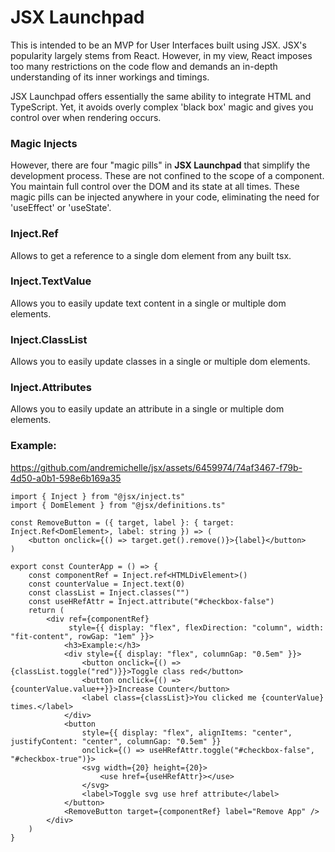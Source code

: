 # JSX Launchpad

This is intended to be an MVP for User Interfaces built using JSX. JSX's popularity largely stems from React. However,
in my view, React imposes too many restrictions on the code flow and demands an in-depth understanding of its inner
workings and timings.

JSX Launchpad offers essentially the same ability to integrate HTML and TypeScript. Yet, it avoids overly complex 'black
box' magic and gives you control over when rendering occurs.

### Magic Injects

However, there are four "magic pills" in **JSX Launchpad** that simplify
the development process. These are not confined to the scope of a component. You maintain full control over the DOM and
its state at all times. These magic pills can be injected anywhere in your code, eliminating the need for 'useEffect'
or 'useState'.

### Inject.Ref

Allows to get a reference to a single dom element from any built tsx.

### Inject.TextValue

Allows you to easily update text content in a single or multiple dom elements.

### Inject.ClassList

Allows you to easily update classes in a single or multiple dom elements.

### Inject.Attributes

Allows you to easily update an attribute in a single or multiple dom elements.

### Example:

https://github.com/andremichelle/jsx/assets/6459974/74af3467-f79b-4d50-a0b1-598e6b169a35

```tsx
import { Inject } from "@jsx/inject.ts"
import { DomElement } from "@jsx/definitions.ts"

const RemoveButton = ({ target, label }: { target: Inject.Ref<DomElement>, label: string }) => (
    <button onclick={() => target.get().remove()}>{label}</button>
)

export const CounterApp = () => {
    const componentRef = Inject.ref<HTMLDivElement>()
    const counterValue = Inject.text(0)
    const classList = Inject.classes("")
    const useHRefAttr = Inject.attribute("#checkbox-false")
    return (
        <div ref={componentRef}
             style={{ display: "flex", flexDirection: "column", width: "fit-content", rowGap: "1em" }}>
            <h3>Example:</h3>
            <div style={{ display: "flex", columnGap: "0.5em" }}>
                <button onclick={() => {classList.toggle("red")}}>Toggle class red</button>
                <button onclick={() => {counterValue.value++}}>Increase Counter</button>
                <label class={classList}>You clicked me {counterValue} times.</label>
            </div>
            <button
                style={{ display: "flex", alignItems: "center", justifyContent: "center", columnGap: "0.5em" }}
                onclick={() => useHRefAttr.toggle("#checkbox-false", "#checkbox-true")}>
                <svg width={20} height={20}>
                    <use href={useHRefAttr}></use>
                </svg>
                <label>Toggle svg use href attribute</label>
            </button>
            <RemoveButton target={componentRef} label="Remove App" />
        </div>
    )
}
```